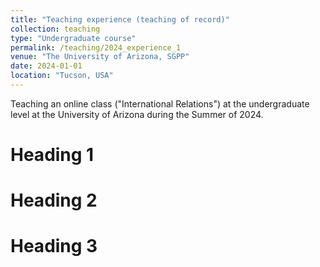 ```yaml
---
title: "Teaching experience (teaching of record)"
collection: teaching
type: "Undergraduate course"
permalink: /teaching/2024_experience_1
venue: "The University of Arizona, SGPP"
date: 2024-01-01
location: "Tucson, USA"
---
```


Teaching an online class ("International Relations") at the undergraduate level at the University of Arizona during the Summer of 2024.

Heading 1
======

Heading 2
======

Heading 3
======
